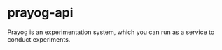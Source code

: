 # prayog-api
Prayog is an experimentation system, which you can run as a service to conduct experiments.
